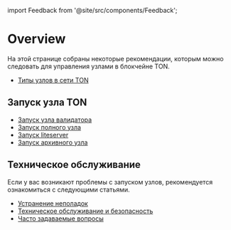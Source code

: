 import Feedback from '@site/src/components/Feedback';

# Overview

На этой странице собраны некоторые рекомендации, которым можно следовать для управления узлами в блокчейне TON.

- [Типы узлов в сети TON](/v3/documentation/infra/nodes/node-types)

## Запуск узла TON

- [Запуск узла валидатора](/v3/guidelines/nodes/running-nodes/validator-node)
- [Запуск полного узла](/v3/guidelines/nodes/running-nodes/full-node)
- [Запуск liteserver](/v3/guidelines/nodes/running-nodes/liteserver-node)
- [Запуск архивного узла](/v3/guidelines/nodes/running-nodes/archive-node)

## Техническое обслуживание

Если у вас возникают проблемы с запуском узлов, рекомендуется ознакомиться с следующими статьями.

- [Устранение неполадок](/v3/guidelines/nodes/nodes-troubleshooting)
- [Техническое обслуживание и безопасность](/v3/guidelines/nodes/node-maintenance-and-security)
- [Часто задаваемые вопросы](/v3/guidelines/nodes/faq)

<Feedback />

